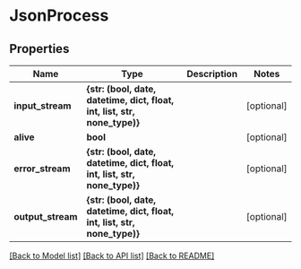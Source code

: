 # JsonProcess


## Properties
Name | Type | Description | Notes
------------ | ------------- | ------------- | -------------
**input_stream** | **{str: (bool, date, datetime, dict, float, int, list, str, none_type)}** |  | [optional] 
**alive** | **bool** |  | [optional] 
**error_stream** | **{str: (bool, date, datetime, dict, float, int, list, str, none_type)}** |  | [optional] 
**output_stream** | **{str: (bool, date, datetime, dict, float, int, list, str, none_type)}** |  | [optional] 

[[Back to Model list]](../README.md#documentation-for-models) [[Back to API list]](../README.md#documentation-for-api-endpoints) [[Back to README]](../README.md)


